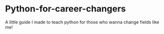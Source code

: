 # Python-for-career-changers
A little guide I made to teach python for those who wanna change fields like me!
